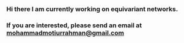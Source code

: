 ### Hi there I am currently working on equivariant networks.
### If you are interested, please send an email at mohammadmotiurrahman@gmail.com

